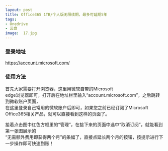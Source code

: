 ```yaml
---
layout: post
title: Office365 1TB/个人版无限续期，最多可延期5年
tags:
- Onedrive
- 云盘
image:  17.jpg
---
```




### 登录地址<br>
https://account.microsoft.com/

### 使用方法<br>
首先大家需要打开浏览器，这里用微软自带的Microsoft <br>
edge浏览器即可，打开后在地址栏里输入“account.microsoft.com”，之后跳转到微软账户页面，<br>
在这里登录自己常用的微软账户后即可，如果您之前已经订阅了Microsoft <br>Office365相关产品，就可以直接看到这样的页面了。<br>

接着点击图中红色方框里的“管理”，在接下来的页面中选中“取消订阅”，就能看到第一张图展示的<br>
“无需额外费用即获得两个月”的条幅了，直接点延长两个月的按钮，按提示进行下一步操作即可快速到账！<br>